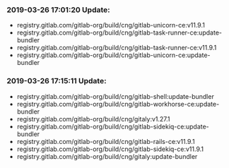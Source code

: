 ### 2019-03-26 17:01:20 Update:

- registry.gitlab.com/gitlab-org/build/cng/gitlab-unicorn-ce:v11.9.1
- registry.gitlab.com/gitlab-org/build/cng/gitlab-task-runner-ce:update-bundler
- registry.gitlab.com/gitlab-org/build/cng/gitlab-task-runner-ce:v11.9.1
- registry.gitlab.com/gitlab-org/build/cng/gitlab-unicorn-ce:update-bundler
### 2019-03-26 17:15:11 Update:

- registry.gitlab.com/gitlab-org/build/cng/gitlab-shell:update-bundler
- registry.gitlab.com/gitlab-org/build/cng/gitlab-workhorse-ce:update-bundler
- registry.gitlab.com/gitlab-org/build/cng/gitaly:v1.27.1
- registry.gitlab.com/gitlab-org/build/cng/gitlab-sidekiq-ce:update-bundler
- registry.gitlab.com/gitlab-org/build/cng/gitlab-rails-ce:v11.9.1
- registry.gitlab.com/gitlab-org/build/cng/gitlab-sidekiq-ce:v11.9.1
- registry.gitlab.com/gitlab-org/build/cng/gitaly:update-bundler
